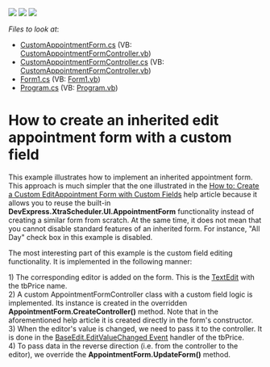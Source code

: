 <!-- default badges list -->
![](https://img.shields.io/endpoint?url=https://codecentral.devexpress.com/api/v1/VersionRange/128634157/11.1.12%2B)
[![](https://img.shields.io/badge/Open_in_DevExpress_Support_Center-FF7200?style=flat-square&logo=DevExpress&logoColor=white)](https://supportcenter.devexpress.com/ticket/details/E3789)
[![](https://img.shields.io/badge/📖_How_to_use_DevExpress_Examples-e9f6fc?style=flat-square)](https://docs.devexpress.com/GeneralInformation/403183)
<!-- default badges end -->
<!-- default file list -->
*Files to look at*:

* [CustomAppointmentForm.cs](./CS/CustomAppointmentForm.cs) (VB: [CustomAppointmentFormController.vb](./VB/CustomAppointmentFormController.vb))
* [CustomAppointmentFormController.cs](./CS/CustomAppointmentFormController.cs) (VB: [CustomAppointmentFormController.vb](./VB/CustomAppointmentFormController.vb))
* [Form1.cs](./CS/Form1.cs) (VB: [Form1.vb](./VB/Form1.vb))
* [Program.cs](./CS/Program.cs) (VB: [Program.vb](./VB/Program.vb))
<!-- default file list end -->
# How to create an inherited edit appointment form with a custom field


<p>This example illustrates how to implement an inherited appointment form. This approach is much simpler that the one illustrated in the <a href="http://documentation.devexpress.com/#WindowsForms/CustomDocument2288"><u>How to: Create a Custom EditAppointment Form with Custom Fields</u></a> help article because it allows you to reuse the built-in <strong>DevExpress.XtraScheduler.UI.AppointmentForm</strong> functionality instead of creating a similar form from scratch. At the same time, it does not mean that you cannot disable standard features of an inherited form. For instance, "All Day" check box in this example is disabled.</p><p>The most interesting part of this example is the custom field editing functionality. It is implemented in the following manner:</p><p>1) The corresponding editor is added on the form. This is the <a href="http://documentation.devexpress.com/#WindowsForms/clsDevExpressXtraEditorsTextEdittopic"><u>TextEdit</u></a> with the tbPrice name.<br />
2) A custom AppointmentFormController class with a custom field logic is implemented. Its instance is created in the overridden <strong>AppointmentForm.CreateController()</strong> method. Note that in the aforementioned help article it is created directly in the form's constructor. <br />
3) When the editor's value is changed, we need to pass it to the controller. It is done in the <a href="http://documentation.devexpress.com/#WindowsForms/DevExpressXtraEditorsBaseEdit_EditValueChangedtopic"><u>BaseEdit.EditValueChanged Event</u></a> handler of the tbPrice.<br />
4) To pass data in the reverse direction (i.e. from the controller to the editor), we override the <strong>AppointmentForm.UpdateForm()</strong> method.</p>

<br/>


